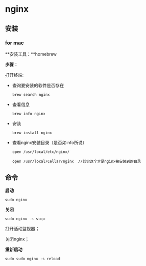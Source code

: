 # nginx

## 安装

### for mac

**安装工具：**homebrew

**步骤：**

打开终端:

- 查询要安装的软件是否存在

  ```shell
  brew search nginx
  ```

- 查看信息

  ```shell
  brew info nginx
  ```

- 安装

  ```shell
  brew install nginx
  ```

- 查看nginx安装目录（是否如info所说）

  ```shell
  open /usr/local/etc/nginx/
  
  open /usr/local/Cellar/nginx  //其实这个才是nginx被安装到的目录
  ```

## 命令

**启动**

```shell
sudo nginx
```

**关闭**

```shell
sudo nginx -s stop
```

打开活动监视器；

关闭nginx；

**重新启动**

```shell
sudo sudo nginx -s reload
```





